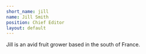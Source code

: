 ```yaml
---
short_name: jill
name: Jill Smith
position: Chief Editor
layout: default
---
```


Jill is an avid fruit grower based in the south of France.